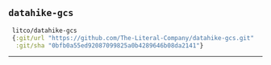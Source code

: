 ## `datahike-gcs`

```clojure
 litco/datahike-gcs
 {:git/url "https://github.com/The-Literal-Company/datahike-gcs.git"
  :git/sha "0bfb0a55ed92087099825a0b4289646b08da2141"}
```

<hr>
